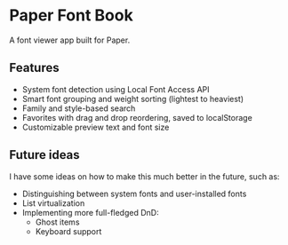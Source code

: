 # Paper Font Book

A font viewer app built for Paper.

## Features

- System font detection using Local Font Access API
- Smart font grouping and weight sorting (lightest to heaviest)
- Family and style-based search
- Favorites with drag and drop reordering, saved to localStorage
- Customizable preview text and font size

## Future ideas

I have some ideas on how to make this much better in the future, such as:

- Distinguishing between system fonts and user-installed fonts
- List virtualization
- Implementing more full-fledged DnD:
    - Ghost items
    - Keyboard support
